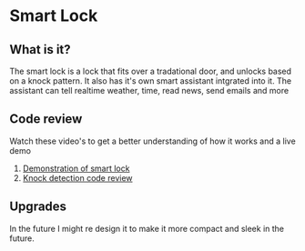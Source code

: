 <h1>Smart Lock</h1>
<h2>What is it?</h2>
<p class="quick_info">The smart lock is a lock that fits over a tradational door, and unlocks based on a knock pattern. It also has it's own smart assistant intgrated into it. The assistant can tell realtime weather, time, read news, send emails and more</p>
<h2>Code review</h2>
<p>Watch these video's to get a better understanding of how it works and a live demo</p>
<ol>
<li><a href="https://youtu.be/LLagSu1SBmw?list=PLGka8GN2lVvEeMnqkwPZDx-Ffw3O-OtoQ" target="_blank" alt="Explanation">Demonstration of smart lock</a></li>
<li><a href="https://youtu.be/jBafh8x9gI0?list=PLGka8GN2lVvEeMnqkwPZDx-Ffw3O-OtoQ" target="_blank" alt="Explanation">Knock detection code review</a></li>
</ol>
<h2>Upgrades</h2>
<p class="upgrades">In the future I might re design it to make it more compact and sleek in the future.</p>
<div class="summary" data-summary-type = "A smart lock" data-image = https://i.pinimg.com/originals/9c/49/04/9c4904c7730fde517a3d2fba6641ff0c.gif></div>
